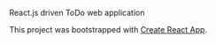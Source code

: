 React.js driven ToDo web application

This project was bootstrapped with [Create React App](https://github.com/facebookincubator/create-react-app).